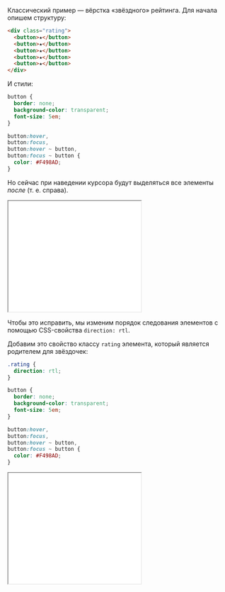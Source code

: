 Классический пример — вёрстка «звёздного» рейтинга. Для начала опишем структуру:

```html
<div class="rating">
  <button>★</button>
  <button>★</button>
  <button>★</button>
  <button>★</button>
  <button>★</button>
</div>
```

И стили:

```css
button {
  border: none;
  background-color: transparent;
  font-size: 5em;
}

button:hover,
button:focus,
button:hover ~ button,
button:focus ~ button {
  color: #F498AD;
}
```

Но сейчас при наведении курсора будут выделяться все элементы _после_ (т. е. справа).

<iframe title="Звёздный рейтинг" src="../demos/stars-rating-bug/" height="250"></iframe>

Чтобы это исправить, мы изменим порядок следования элементов с помощью CSS-свойства `direction: rtl`.

Добавим это свойство классу `rating` элемента, который является родителем для звёздочек:

```css
.rating {
  direction: rtl;
}

button {
  border: none;
  background-color: transparent;
  font-size: 5em;
}

button:hover,
button:focus,
button:hover ~ button,
button:focus ~ button {
  color: #F498AD;
}
```

<iframe title="Звёздный рейтинг" src="../demos/stars-rating/" height="250"></iframe>
